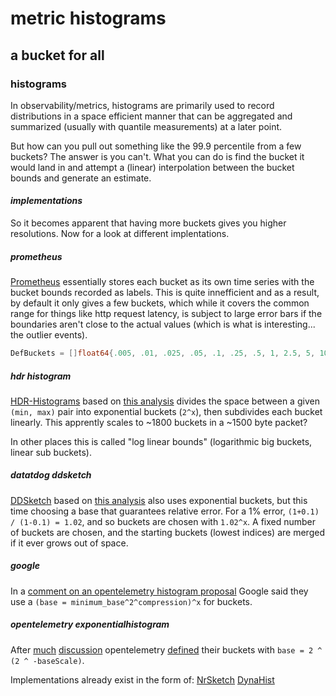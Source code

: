 # metric histograms

## a bucket for all

### histograms

In observability/metrics, histograms are primarily used to record
distributions in a space efficient manner
that can be aggregated and summarized (usually with quantile measurements)
at a later point.

But how can you pull out something like the 99.9 percentile from a few buckets?
The answer is you can't.
What you can do is find the bucket it would land in
and attempt a (linear) interpolation between the bucket bounds
and generate an estimate.

#### _implementations_

So it becomes apparent that having more buckets gives you higher resolutions.
Now for a look at different implentations.

##### _prometheus_

[Prometheus](https://prometheus.io/)
essentially stores each bucket as its own time series with the bucket bounds recorded as labels.
This is quite innefficient and as a result, by default it only gives a few buckets,
which while it covers the common range for things like http request latency,
is subject to large error bars if the boundaries aren't close to the actual values
(which is what is interesting... the outlier events).

```go
DefBuckets = []float64{.005, .01, .025, .05, .1, .25, .5, 1, 2.5, 5, 10}
```

##### _hdr_ histogram

[HDR-Histograms](http://hdrhistogram.org/)
based on [this analysis](http://www.david-andrzejewski.com/publications/hdr.pdf)
divides the space between a given `(min, max)` pair into exponential buckets (`2^x`),
then subdivides each bucket linearly.
This apprently scales to ~1800 buckets in a ~1500 byte packet?

In other places this is called "log linear bounds" (logarithmic big buckets, linear sub buckets).

##### _datatdog_ ddsketch

[DDSketch](https://www.vldb.org/pvldb/vol12/p2195-masson.pdf)
based on [this analysis](https://blog.acolyer.org/2019/09/06/ddsketch/)
also uses exponential buckets, but this time choosing a base that guarantees relative error.
For a 1% error, `(1+0.1) / (1-0.1) = 1.02`, and so buckets are chosen with `1.02^x`.
A fixed number of buckets are chosen,
and the starting buckets (lowest indices) are merged if it ever grows out of space.

##### _google_

In a [comment on an opentelemetry histogram proposal](https://github.com/open-telemetry/opentelemetry-proto/pull/226#issuecomment-737496026)
Google said they use a `(base = minimum_base^2^compression)^x` for buckets.

##### _opentelemetry_ exponentialhistogram

After
[much](https://github.com/open-telemetry/opentelemetry-proto/pull/226)
[discussion](https://github.com/open-telemetry/oteps/pull/149)
opentelemetry [defined](https://github.com/open-telemetry/oteps/blob/main/text/0149-exponential-histogram.md)
their buckets with
`base = 2 ^ (2 ^ -baseScale)`.

Implementations already exist in the form of:
[NrSketch](https://github.com/newrelic-experimental/newrelic-sketch-java)
[DynaHist](https://github.com/dynatrace-oss/dynahist/blob/main/src/main/java/com/dynatrace/dynahist/layout/OpenTelemetryExponentialBucketsLayout.java)
